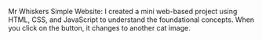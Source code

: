Mr Whiskers Simple Website:
I created a mini web-based project using HTML, CSS, and JavaScript to understand the foundational concepts.
When you click on the button, it changes to another cat image.




